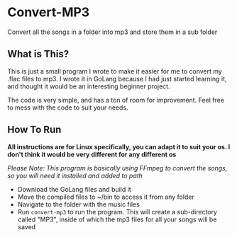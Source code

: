 # Convert-MP3

Convert all the songs in a folder into mp3 and store them in a sub folder

## What is This?

This is just a small program I wrote to make it easier for me to convert my .flac files to mp3. I wrote it in GoLang because I had just started learning it, and thought it would be an interesting beginner project.<br>

The code is very simple, and has a ton of room for improvement. Feel free to mess with the code to suit your needs.

## How To Run
**All instructions are for Linux specifically, you can adapt it to suit your os. I don't think it would be very different for any different os**<br>

*Please Note: This program is basically using FFmpeg to convert the songs, so you will need it installed and added to path*<br>

- Download the GoLang files and build it
- Move the compiled files to ~/bin to access it from any folder
- Navigate to the folder with the music files
- Run `convert-mp3` to run the program. This will create a sub-directory called "MP3", inside of which the mp3 files for all your songs will be saved